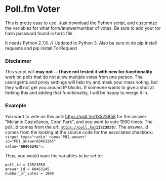 # Poll.fm Voter

This is pretty easy to use.  Just download the Python script, and customize the variables for what form/answer/number of votes.
Be sure to add your tor hash password found in torrc file.  

It needs Python 2.7.6. // Updated to Python 3.
Also be sure to do pip install requests and pip install TorRequest

### Disclaimer
This script will **may not -- I have not tested it with new tor functionality** work on polls that do not allow multiple votes from one person.  The useragents and proxy settings will help try and mask your mass voting, but they will not get you around IP blocks.  If someone wants to give a shot at forking this and adding that functionality, I will be happy to merge it in.

### Example
You want to vote on this poll: https://poll.fm/13523858 for the answer "Melanie Castellanos, Coral Park", and you want to vote 1000 times.  The poll_id comes from the url: <code>https://poll.fm/<b>13523858</b>/</code>. The answer_id comes from the looking at the source code for the associated checkbox: <code>\<input type="radio" name="PDI_answer" id="PDI_answer60463245" value="**60463245**"></code>.


Thus, you would want the variables to be set to:
```
poll_id = 13523858
answer_id = 60463245
number_of_votes = 1000
```
